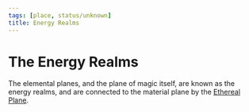 ```yaml
---
tags: [place, status/unknown]
title: Energy Realms
---
```

# The Energy Realms



The elemental planes, and the plane of magic itself, are known as the energy realms, and are connected to the material plane by the [Ethereal Plane](<../ethereal-plane.md>). 